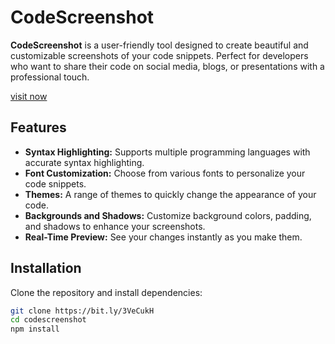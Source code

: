 # CodeScreenshot

**CodeScreenshot** is a user-friendly tool designed to create beautiful and customizable screenshots of your code snippets. Perfect for developers who want to share their code on social media, blogs, or presentations with a professional touch.

<a href="https://bit.ly/3VeCukH">visit now</a>

## Features

- **Syntax Highlighting:** Supports multiple programming languages with accurate syntax highlighting.
- **Font Customization:** Choose from various fonts to personalize your code snippets.
- **Themes:** A range of themes to quickly change the appearance of your code.
- **Backgrounds and Shadows:** Customize background colors, padding, and shadows to enhance your screenshots.
- **Real-Time Preview:** See your changes instantly as you make them.

## Installation

Clone the repository and install dependencies:

```bash
git clone https://bit.ly/3VeCukH
cd codescreenshot
npm install
